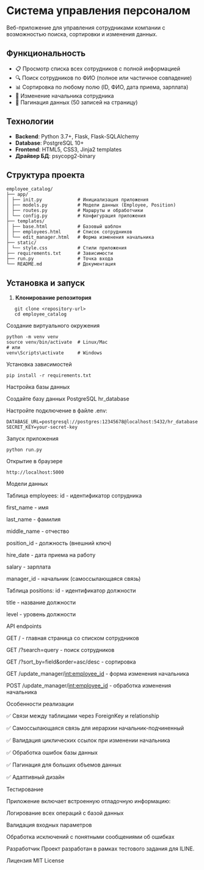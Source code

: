# Система управления персоналом

Веб-приложение для управления сотрудниками компании с возможностью поиска, сортировки и изменения данных.

## Функциональность

- 📋 Просмотр списка всех сотрудников с полной информацией
- 🔍 Поиск сотрудников по ФИО (полное или частичное совпадение)
- 📊 Сортировка по любому полю (ID, ФИО, дата приема, зарплата)
- 👥 Изменение начальника сотрудника
- 📄 Пагинация данных (50 записей на страницу)

## Технологии

- **Backend**: Python 3.7+, Flask, Flask-SQLAlchemy
- **Database**: PostgreSQL 10+
- **Frontend**: HTML5, CSS3, Jinja2 templates
- **Драйвер БД**: psycopg2-binary

## Структура проекта
```
employee_catalog/
├── app/
│ ├── init.py             # Инициализация приложения
│ ├── models.py           # Модели данных (Employee, Position)
│ ├── routes.py           # Маршруты и обработчики
│ └── config.py           # Конфигурация приложения
├── templates/
│ ├── base.html           # Базовый шаблон
│ ├── employees.html      # Список сотрудников
│ └── edit_manager.html   # Форма изменения начальника
├── static/
│ └── style.css           # Стили приложения
├── requirements.txt      # Зависимости
├── run.py                # Точка входа
└── README.md             # Документация
```

## Установка и запуск

1. **Клонирование репозитория**
```   
   git clone <repository-url>
   cd employee_catalog
```   
Создание виртуального окружения
```
python -m venv venv
source venv/bin/activate  # Linux/Mac
# или
venv\Scripts\activate     # Windows
```
Установка зависимостей
```
pip install -r requirements.txt
```
Настройка базы данных

Создайте базу данных PostgreSQL hr_database

Настройте подключение в файле .env:
```
DATABASE_URL=postgresql://postgres:12345678@localhost:5432/hr_database
SECRET_KEY=your-secret-key
```
Запуск приложения
```
python run.py
```
Открытие в браузере
```
http://localhost:5000
```
Модели данных

Таблица employees:
id - идентификатор сотрудника

first_name - имя

last_name - фамилия

middle_name - отчество

position_id - должность (внешний ключ)

hire_date - дата приема на работу

salary - зарплата

manager_id - начальник (самоссылающаяся связь)

Таблица positions:
id - идентификатор должности

title - название должности

level - уровень должности

API endpoints

GET / - главная страница со списком сотрудников

GET /?search=query - поиск сотрудников

GET /?sort_by=field&order=asc/desc - сортировка

GET /update_manager/<int:employee_id> - форма изменения начальника

POST /update_manager/<int:employee_id> - обработка изменения начальника

Особенности реализации

✅ Связи между таблицами через ForeignKey и relationship

✅ Самоссылающаяся связь для иерархии начальник-подчиненный

✅ Валидация циклических ссылок при изменении начальника

✅ Обработка ошибок базы данных

✅ Пагинация для больших объемов данных

✅ Адаптивный дизайн

Тестирование

Приложение включает встроенную отладочную информацию:

Логирование всех операций с базой данных

Валидация входных параметров

Обработка исключений с понятными сообщениями об ошибках

Разработчик
Проект разработан в рамках тестового задания для ILINE.

Лицензия
MIT License
